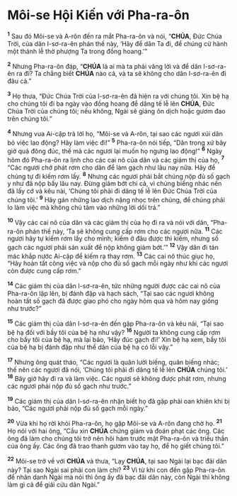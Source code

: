 # Môi-se Hội Kiến với Pha-ra-ôn
<sup><b>1</b></sup> Sau đó Môi-se và A-rôn đến ra mắt Pha-ra-ôn và nói, “**CHÚA**, Đức Chúa Trời, của dân I-sơ-ra-ên phán thế này, ‘Hãy để dân Ta đi, để chúng cử hành một thánh lễ thờ phượng Ta trong đồng hoang.’”

<sup><b>2</b></sup> Nhưng Pha-ra-ôn đáp, “**CHÚA** là ai mà ta phải vâng lời và để dân I-sơ-ra-ên ra đi? Ta chẳng biết **CHÚA** nào cả, và ta sẽ không cho dân I-sơ-ra-ên đi đâu cả.”

<sup><b>3</b></sup> Họ thưa, “Đức Chúa Trời của I-sơ-ra-ên đã hiện ra với chúng tôi. Xin bệ hạ cho chúng tôi đi ba ngày vào đồng hoang để dâng tế lễ lên **CHÚA**, Đức Chúa Trời của chúng tôi; nếu không, Ngài sẽ giáng ôn dịch hoặc gươm đao trên chúng tôi.”

<sup><b>4</b></sup> Nhưng vua Ai-cập trả lời họ, “Môi-se và A-rôn, tại sao các ngươi xúi dân bỏ việc lao động? Hãy làm việc đi!” <sup><b>5</b></sup> Pha-ra-ôn nói tiếp, “Dân trong xứ bây giờ quá đông đúc, thế mà các ngươi lại muốn họ ngưng lao động!” <sup><b>6</b></sup> Ngày hôm đó Pha-ra-ôn ra lịnh cho các cai nô của dân và các giám thị của họ, <sup><b>7</b></sup> “Các ngươi chớ phát rơm cho dân để làm gạch như lâu nay nữa. Hãy để chúng tự đi kiếm rơm lấy. <sup><b>8</b></sup> Nhưng các ngươi phải bắt chúng nộp đủ số gạch y như đã nộp bấy lâu nay. Đừng giảm bớt chi cả, vì chúng biếng nhác nên đã lấy cớ và kêu nài, ‘Chúng tôi phải đi dâng tế lễ lên Đức Chúa Trời của chúng tôi.’ <sup><b>9</b></sup> Hãy gán những lao dịch nặng nhọc trên chúng, để chúng phải lo làm việc mà không chú tâm vào những lời dối trá.”

<sup><b>10</b></sup> Vậy các cai nô của dân và các giám thị của họ đi ra và nói với dân, “Pha-ra-ôn phán thế này, ‘Ta sẽ không cung cấp rơm cho các ngươi nữa. <sup><b>11</b></sup> Các ngươi hãy tự kiếm rơm lấy cho mình; kiếm ở đâu được thì kiếm, nhưng số gạch các ngươi phải sản xuất để nộp không giảm bớt.’” <sup><b>12</b></sup> Vậy dân đi tản mác khắp nước Ai-cập để kiếm rạ thay rơm. <sup><b>13</b></sup> Các cai nô thúc giục họ, “Hãy hoàn tất công việc và nộp cho đủ số gạch mỗi ngày như khi các ngươi còn được cung cấp rơm.”

<sup><b>14</b></sup> Các giám thị của dân I-sơ-ra-ên, tức những người được các cai nô của Pha-ra-ôn lập lên, bị đánh đập và hạch sách, “Tại sao các ngươi không hoàn tất số gạch đã được giao phó cho ngày hôm qua và hôm nay giống như trước?”

<sup><b>15</b></sup> Các giám thị của dân I-sơ-ra-ên đến gặp Pha-ra-ôn và kêu nài, “Tại sao bệ hạ đối với bầy tôi của bệ hạ như vậy? <sup><b>16</b></sup> Người ta không cung cấp rơm cho bầy tôi của bệ hạ, mà lại bảo, ‘Hãy đúc gạch đi!’ Xin bệ hạ xem, bầy tôi của bệ hạ bị đánh đập như thể dân của bệ hạ có lỗi vậy.”

<sup><b>17</b></sup> Nhưng ông quát tháo, “Các ngươi là quân lười biếng, quân biếng nhác; thế nên các ngươi đã nói, ‘Chúng tôi phải đi dâng tế lễ lên **CHÚA** chúng tôi.’ <sup><b>18</b></sup> Bây giờ hãy đi ra và làm việc. Các ngươi sẽ không được phát rơm, nhưng các ngươi phải nộp đủ số gạch như trước.”

<sup><b>19</b></sup> Các giám thị của dân I-sơ-ra-ên nhận biết họ đã gặp phải oan khiên khi bị bảo, “Các ngươi phải nộp đủ số gạch mỗi ngày.”

<sup><b>20</b></sup> Vừa khi họ rời khỏi Pha-ra-ôn, họ gặp Môi-se và A-rôn đang chờ họ. <sup><b>21</b></sup> Họ nói với hai ông, “Cầu xin **CHÚA** chứng giám và đoán phạt các ông. Các ông đã làm cho chúng tôi trở nên hôi hám trước mặt Pha-ra-ôn và triều thần của ông ấy. Các ông đã trao thanh gươm vào tay họ, để họ giết chúng tôi.”

<sup><b>22</b></sup> Môi-se trở về với **CHÚA** và thưa, “Lạy **CHÚA**, tại sao Ngài lại bạc đãi dân này? Tại sao Ngài sai phái con làm chi? <sup><b>23</b></sup> Vì từ khi con đến gặp Pha-ra-ôn để nhân danh Ngài mà nói thì ông ấy đã bạc đãi dân này, còn Ngài thì không làm gì cả để giải cứu dân Ngài.”